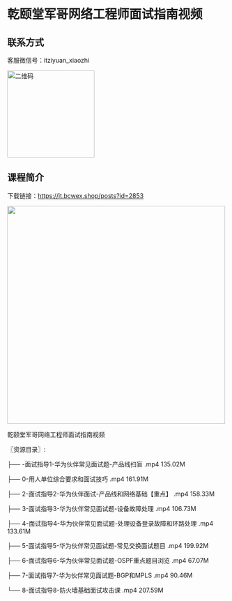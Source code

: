 # 乾颐堂军哥网络工程师面试指南视频

## 联系方式

客服微信号：itziyuan_xiaozhi

<img src="https://ziyuanyun.oss-cn-guangzhou.aliyuncs.com/common/20240614073449/666b82192834a.jpg" width="200" height="200" alt="二维码">

## 课程简介

下载链接：https://it.bcwex.shop/posts?id=2853

<img src="https://ziyuanyun.oss-cn-guangzhou.aliyuncs.com/yun/20240515184354/664491eacd9bc.jpg" width="500" alt="">

  乾颐堂军哥网络工程师面试指南视频



 〖资源目录〗:

 ├── -面试指导1-华为伙伴常见面试题-产品线扫盲 .mp4 135.02M

 ├── 0-用人单位综合要求和面试技巧 .mp4 161.91M

 ├── 2-面试指导2-华为伙伴面试-产品线和网络基础【重点】 .mp4 158.33M

 ├── 3-面试指导3-华为伙伴常见面试题-设备故障处理 .mp4 106.73M

 ├── 4-面试指导4-华为伙伴常见面试题-处理设备登录故障和环路处理 .mp4 133.61M

 ├── 5-面试指导5-华为伙伴常见面试题-常见交换面试题目 .mp4 199.92M

 ├── 6-面试指导6-华为伙伴常见面试题-OSPF重点题目浏览 .mp4 67.07M

 ├── 7-面试指导7-华为伙伴常见面试题-BGP和MPLS .mp4 90.46M

 └── 8-面试指导8-防火墙基础面试攻击课 .mp4 207.59M

  